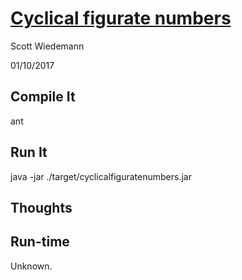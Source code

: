 # [Cyclical figurate numbers](http://projecteuler.net/problem=61)
Scott Wiedemann

01/10/2017

## Compile It
ant

## Run It
java -jar ./target/cyclicalfiguratenumbers.jar

## Thoughts


## Run-time
Unknown.
